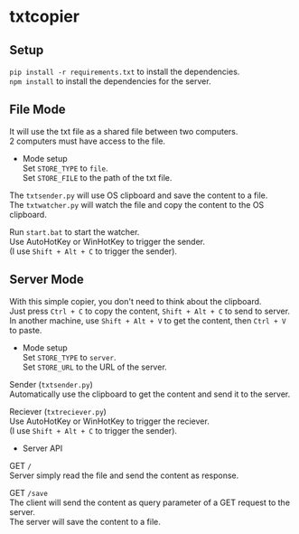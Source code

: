 
txtcopier
=========


Setup
-----

`pip install -r requirements.txt` to install the dependencies.  
`npm install` to install the dependencies for the server.  


File Mode
---------

It will use the txt file as a shared file between two computers.  
2 computers must have access to the file.  

* Mode setup  
Set `STORE_TYPE` to `file`.  
Set `STORE_FILE` to the path of the txt file.  

The `txtsender.py` will use OS clipboard and save the content to a file.  
The `txtwatcher.py` will watch the file and copy the content to the OS clipboard.  

Run `start.bat` to start the watcher.  
Use AutoHotKey or WinHotKey to trigger the sender.  
(I use `Shift + Alt + C` to trigger the sender).  


Server Mode
-----------

With this simple copier, you don't need to think about the clipboard.  
Just press `Ctrl + C` to copy the content, `Shift + Alt + C` to send to server.  
In another machine, use `Shift + Alt + V` to get the content, then `Ctrl + V` to paste.  

* Mode setup  
Set `STORE_TYPE` to `server`.  
Set `STORE_URL` to the URL of the server.  

Sender (`txtsender.py`)  
Automatically use the clipboard to get the content and send it to the server.  

Reciever (`txtreciever.py`)  
Use AutoHotKey or WinHotKey to trigger the reciever.  
(I use `Shift + Alt + C` to trigger the sender).  

* Server API  

GET `/`  
Server simply read the file and send the content as response.  

GET `/save`  
The client will send the content as query parameter of a GET request to the server.  
The server will save the content to a file.
